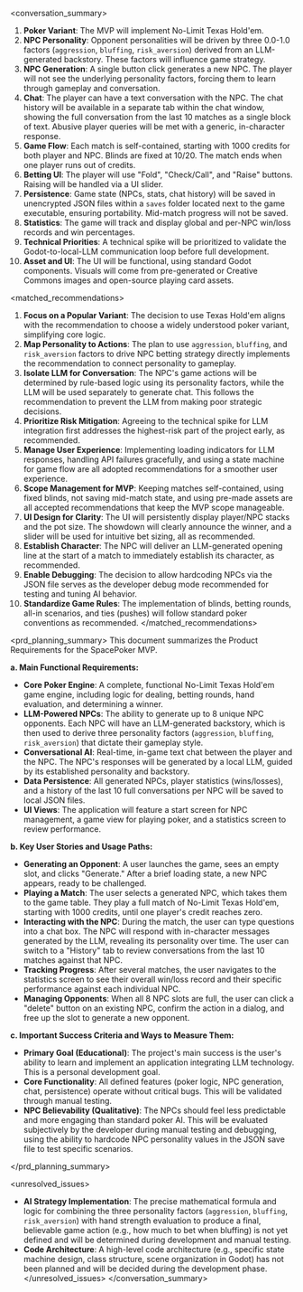 <conversation_summary>
<decisions>
1.  **Poker Variant**: The MVP will implement No-Limit Texas Hold'em.
2.  **NPC Personality**: Opponent personalities will be driven by three 0.0-1.0 factors (`aggression`, `bluffing`, `risk_aversion`) derived from an LLM-generated backstory. These factors will influence game strategy.
3.  **NPC Generation**: A single button click generates a new NPC. The player will not see the underlying personality factors, forcing them to learn through gameplay and conversation.
4.  **Chat**: The player can have a text conversation with the NPC. The chat history will be available in a separate tab within the chat window, showing the full conversation from the last 10 matches as a single block of text. Abusive player queries will be met with a generic, in-character response.
5.  **Game Flow**: Each match is self-contained, starting with 1000 credits for both player and NPC. Blinds are fixed at 10/20. The match ends when one player runs out of credits.
6.  **Betting UI**: The player will use "Fold", "Check/Call", and "Raise" buttons. Raising will be handled via a UI slider.
7.  **Persistence**: Game state (NPCs, stats, chat history) will be saved in unencrypted JSON files within a `saves` folder located next to the game executable, ensuring portability. Mid-match progress will not be saved.
8.  **Statistics**: The game will track and display global and per-NPC win/loss records and win percentages.
9.  **Technical Priorities**: A technical spike will be prioritized to validate the Godot-to-local-LLM communication loop before full development.
10. **Asset and UI**: The UI will be functional, using standard Godot components. Visuals will come from pre-generated or Creative Commons images and open-source playing card assets.
</decisions>

<matched_recommendations>
1.  **Focus on a Popular Variant**: The decision to use Texas Hold'em aligns with the recommendation to choose a widely understood poker variant, simplifying core logic.
2.  **Map Personality to Actions**: The plan to use `aggression`, `bluffing`, and `risk_aversion` factors to drive NPC betting strategy directly implements the recommendation to connect personality to gameplay.
3.  **Isolate LLM for Conversation**: The NPC's game actions will be determined by rule-based logic using its personality factors, while the LLM will be used separately to generate chat. This follows the recommendation to prevent the LLM from making poor strategic decisions.
4.  **Prioritize Risk Mitigation**: Agreeing to the technical spike for LLM integration first addresses the highest-risk part of the project early, as recommended.
5.  **Manage User Experience**: Implementing loading indicators for LLM responses, handling API failures gracefully, and using a state machine for game flow are all adopted recommendations for a smoother user experience.
6.  **Scope Management for MVP**: Keeping matches self-contained, using fixed blinds, not saving mid-match state, and using pre-made assets are all accepted recommendations that keep the MVP scope manageable.
7.  **UI Design for Clarity**: The UI will persistently display player/NPC stacks and the pot size. The showdown will clearly announce the winner, and a slider will be used for intuitive bet sizing, all as recommended.
8.  **Establish Character**: The NPC will deliver an LLM-generated opening line at the start of a match to immediately establish its character, as recommended.
9.  **Enable Debugging**: The decision to allow hardcoding NPCs via the JSON file serves as the developer debug mode recommended for testing and tuning AI behavior.
10. **Standardize Game Rules**: The implementation of blinds, betting rounds, all-in scenarios, and ties (pushes) will follow standard poker conventions as recommended.
</matched_recommendations>

<prd_planning_summary>
This document summarizes the Product Requirements for the SpacePoker MVP.

**a. Main Functional Requirements:**
*   **Core Poker Engine**: A complete, functional No-Limit Texas Hold'em game engine, including logic for dealing, betting rounds, hand evaluation, and determining a winner.
*   **LLM-Powered NPCs**: The ability to generate up to 8 unique NPC opponents. Each NPC will have an LLM-generated backstory, which is then used to derive three personality factors (`aggression`, `bluffing`, `risk_aversion`) that dictate their gameplay style.
*   **Conversational AI**: Real-time, in-game text chat between the player and the NPC. The NPC's responses will be generated by a local LLM, guided by its established personality and backstory.
*   **Data Persistence**: All generated NPCs, player statistics (wins/losses), and a history of the last 10 full conversations per NPC will be saved to local JSON files.
*   **UI Views**: The application will feature a start screen for NPC management, a game view for playing poker, and a statistics screen to review performance.

**b. Key User Stories and Usage Paths:**
*   **Generating an Opponent**: A user launches the game, sees an empty slot, and clicks "Generate." After a brief loading state, a new NPC appears, ready to be challenged.
*   **Playing a Match**: The user selects a generated NPC, which takes them to the game table. They play a full match of No-Limit Texas Hold'em, starting with 1000 credits, until one player's credit reaches zero.
*   **Interacting with the NPC**: During the match, the user can type questions into a chat box. The NPC will respond with in-character messages generated by the LLM, revealing its personality over time. The user can switch to a "History" tab to review conversations from the last 10 matches against that NPC.
*   **Tracking Progress**: After several matches, the user navigates to the statistics screen to see their overall win/loss record and their specific performance against each individual NPC.
*   **Managing Opponents**: When all 8 NPC slots are full, the user can click a "delete" button on an existing NPC, confirm the action in a dialog, and free up the slot to generate a new opponent.

**c. Important Success Criteria and Ways to Measure Them:**
*   **Primary Goal (Educational)**: The project's main success is the user's ability to learn and implement an application integrating LLM technology. This is a personal development goal.
*   **Core Functionality**: All defined features (poker logic, NPC generation, chat, persistence) operate without critical bugs. This will be validated through manual testing.
*   **NPC Believability (Qualitative)**: The NPCs should feel less predictable and more engaging than standard poker AI. This will be evaluated subjectively by the developer during manual testing and debugging, using the ability to hardcode NPC personality values in the JSON save file to test specific scenarios.

</prd_planning_summary>

<unresolved_issues>
*   **AI Strategy Implementation**: The precise mathematical formula and logic for combining the three personality factors (`aggression`, `bluffing`, `risk_aversion`) with hand strength evaluation to produce a final, believable game action (e.g., how much to bet when bluffing) is not yet defined and will be determined during development and manual testing.
*   **Code Architecture**: A high-level code architecture (e.g., specific state machine design, class structure, scene organization in Godot) has not been planned and will be decided during the development phase.
</unresolved_issues>
</conversation_summary>
